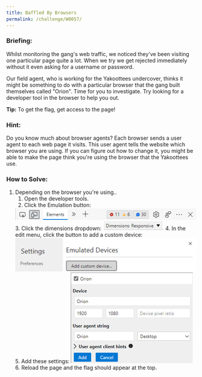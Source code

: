 ```yaml
---
title: Baffled By Browsers
permalink: /challenge/W0057/
---
```


### Briefing: 
Whilst monitoring the gang's web traffic, we noticed they've been visiting one particular page quite a lot. When we try we get rejected immediately without it even asking for a username or password.

Our field agent, who is working for the Yakoottees undercover, thinks it might be something to do with a particular browser that the gang built themselves called "Orion". Time for you to investigate. Try looking for a developer tool in the browser to help you out.

**Tip:** To get the flag, get access to the page!

### Hint:
Do you know much about browser agents? Each browser sends a user agent to each web page it visits. This user agent tells the website which browser you are using. If you can figure out how to change it, you might be able to make the page think you're using the browser that the Yakoottees use.

### How to Solve: 
1. Depending on the browser you're using..
    1. Open the developer tools.
    2. Click the Emulation button:
    <img src="../../assets/img/headquarters_l5/W0057_1.png" alt="Emulation Button">
    3. Click the dimensions dropdown:
    <img src="../../assets/img/headquarters_l5/W0057_2.png" alt="Dimensions Dropdown">
    4. In the edit menu, click the button to add a custom device:
    <img src="../../assets/img/headquarters_l5/W0057_3.png" alt="Add Custom Device Button">
    5. Add these settings:
    <img src="../../assets/img/headquarters_l5/W0057_4.png" alt="Settings">
    6. Reload the page and the flag should appear at the top.